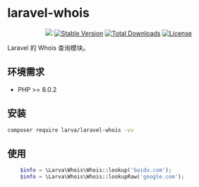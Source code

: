 # laravel-whois

<p align="center">
    <a href="https://github.com/larvatecn/laravel-whois/actions/workflows/php.yml"><img src="https://github.com/larvatecn/laravel-whois/actions/workflows/php.yml/badge.svg"></a>
    <a href="https://packagist.org/packages/larva/laravel-whois"><img src="https://poser.pugx.org/larva/laravel-whois/v/stable" alt="Stable Version"></a>
    <a href="https://packagist.org/packages/larva/laravel-whois"><img src="https://poser.pugx.org/larva/laravel-whois/downloads" alt="Total Downloads"></a>
    <a href="https://packagist.org/packages/larva/laravel-whois"><img src="https://poser.pugx.org/larva/laravel-whois/license" alt="License"></a>
</p>

Laravel 的 Whois 查询模块。


## 环境需求

- PHP >= 8.0.2

## 安装

```bash
composer require larva/laravel-whois -vv
```

## 使用

```php
    $info = \Larva\Whois\Whois::lookup('baidu.com');
    $info = \Larva\Whois\Whois::lookupRaw('google.com');
```
